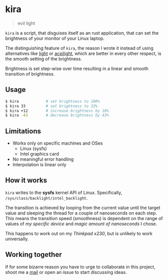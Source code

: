 # kira

> evil light

`kira` is a script, that disguises itself as an rust application, that can set
the brightness of your monitor of your Linux laptop.

The distinguishing feature of `kira`, the reason I wrote it instead of using
alternatives like [light] or [acpilight], which are better in every other
respect, is the smooth setting of the brightness.

Brightness is set step-wise over time resulting in a linear and smooth
transition of brightness.

[light]: https://haikarainen.github.io/light
[acpilight]: https://gitlab.com/wavexx/acpilight

## Usage

```sh
$ kira            # set brightness to 100%
$ kira 33         # set brightness to 33%
$ kira +12        # increase brightness by 10%
$ kira -43        # decrease brightness by 43%
```

## Limitations

- Works only on specific machines and OSes
  - Linux (sysfs)
  - Intel graphics card
- No meaningful error handling
- Interpolation is linear only

## How it works

`kira` writes to the **sysfs** kernel API of Linux.
Specifically, `/sys/class/backlight/intel_backlight`.

The transition is achieved by looping from the current value until the target
value and sleeping the thread for a couple of nanoseconds on each step.
This means the transition speed (smoothness) is dependent on the range of values
of *my specific device* and *magic amount of nanoseconds* I chose.

This happens to work out on my *Thinkpad x230*, but is unlikely to work
universally.

## Working together

If for some bizarre reason you have to urge to collaborate in this project, shoot
me a [mail](mailto:oliver@bugabinga.net) or open an issue to start discussing ideas.
